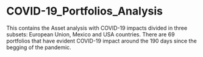 # COVID-19_Portfolios_Analysis
This contains the Asset analysis with COVID-19 impacts divided in three subsets: European Union, Mexico and USA countries.
There are 69 portfolios that have evident COVID-19 impact around the 190 days since the begging of the pandemic.
